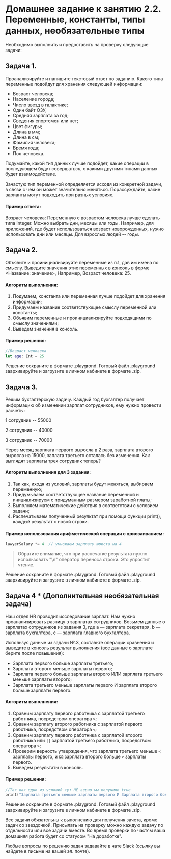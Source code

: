 # Домашнее задание к занятию 2.2. Переменные, константы, типы данных, необязательные типы

Необходимо выполнить и предоставить на проверку следующие задачи:

## Задача 1. 


Проанализируйте и напишите текстовый ответ по заданию. Какого типа переменные подойдут для хранения следующей информации:
* Возраст человека; 
* Население города; 
* Число звезд в галактике;
* Один байт ОЗУ; 
* Средняя зарплата за год; 
* Сведения спортсмен или нет;
* Цвет фигуры; 
* Длина в мм; 
* Длина в см;
* Фамилия человека; 
* Время года;
* Пол человека.

Подумайте, какой тип данных лучше подойдет, какие операции в последующем будут совершаться, с какими другими типами данных будет взаимодействие.

Зачастую тип переменной определяется исходя из конкретной задачи, в связи с чем он может значительно меняться. Порассуждайте, какие варианты могут подходить при разных условиях.

#### Пример ответа:

Возраст человека:
Переменную с возрастом человека лучше сделать типа Integer. Можно выбрать дни, месяцы или годы. Например, для приложений, где будет использоваться возраст новорожденных, нужно использовать дни или месяцы. Для взрослых людей -- годы.



## Задача 2. 

Объявите и проинициализируйте переменные из п.1, дав им имена по смыслу.
Выведите значения этих переменных в консоль в форме <Название: значение>,
Например, Возраст человека: 25.

#### Алгоритм выполнения:

1. Подумаем, константа или переменная лучше подойдет для хранения информации;
2. Придумаем название соответствующее смыслу переменной или константы;
3. Объявим переменные и проинициализируйте подходящими по смыслу значениями;
4. Выведем значения в консоль.

#### Пример решения:

```swift
//Возраст человека
let age: Int = 25
``` 

Решение сохраните в формате .playgrond. 
Готовый файл .playground заархивируйте и загрузите в личном кабинете в формате .zip.

## Задача 3. 

Решим бухгалтерскую задачу. Каждый год бухгалтер получает информацию об изменении зарплат сотрудников, ему нужно провести расчеты:

1 сотрудник -- 55000 

2 сотрудник -- 40000

3 сотрудник -- 70000

Через месяц зарплата первого выросла в 2 раза, зарплата второго выросла на 15000, заплата третьего осталась без изменения. 
Как выглядят зарплаты трех сотрудник теперь?

#### Алгоритм выполнения для 3 задания:

1. Так как, иходя из условий, зарплаты будут меняться, выбираем переменную;
2. Придумываем соответствующее название переменной и инициализируем с придуманным размером заработной платы;
3. Выполняем математические действия в соответствии с условием задачи;
4. Распечатываем полученный результат при помощи функции print(), каждый результат с новой строки.

#### Пример использования арифметической операции с присваиванием:

```swift
lawyerSalary *= 4  // умножаем зарплату юриста на 4
```

> Обратите внимание, что при распечатке результата нужно использовать "\n" оператор переноса строки. Это упростит чтение.

Решение сохраните в формате .playgrond. Готовый файл .playground заархивируйте и загрузите в личном кабинете в формате .zip.

## Задача 4 * (Дополнительная необязательная задача) 

Наш отдел HR проводит исследование зарплат. Нам нужно проанализировать разницу в зарплатах сотрудников. Возьмем данные о зарплатах сотрудников из задания 3, где a — зарплата секретаря, b — зарплата бухгалтера, с — зарплата главного бухгалтера.

Используя данные из задачи №.3, составьте операции сравнения и выведите в консоль результат выполнения (все данные о зарплате берите после повышения):
- Зарплата первого больше зарплаты третьего;
- Зарплата второго меньше зарплаты первого;
- Зарплата первого больше зарплаты второго ИЛИ зарплата третьего меньше зарплаты второго;
- Зарплата третьего меньше зарплаты первого И зарплата второго больше зарплаты первого.

#### Алгоритм выполнения:
1. Сравним зарплату первого работника с зарплатой третьего работника, посредством оператора `>`;
2. Сравним зарплату второго работника с зарплатой первого работника, посредством оператора `<`;
3. Сравним зарплату первого работника с зарплатой второго работника или `||`  зарплатой третьего работника, посредством оператора `>`;
4. Проверим верность утверждения, что зарплата третьего меньше `<` зарплаты первого, и `&&` зарплата второго больше `>` зарплаты первого.
5. Выведем результаты в консоль.

#### Пример решения:
```swift
//Так как одно из условий тут НЕ верно мы получили true
print("Зарплата третьего меньше зарплаты первого И Зарплата второго больше зарплаты первого: \(ceoSalary < lawyerSalary && managerSalary > lawyerSalary)")
```

Решение сохраните в формате .playgrond. Готовый файл .playground заархивируйте и загрузите в личном кабинете в формате .zip.

Все задачи обязательны к выполнению для получения зачета, кроме задач со звездочкой. Присылать на проверку можно каждую задачу по отдельности или все задачи вместе. Во время проверки по частям ваша домашняя работа будет со статусом "На доработке".

Любые вопросы по решению задач задавайте в чате Slack (ссылку вы найдете в письме на вашей эл. почте).

